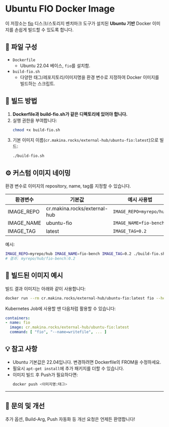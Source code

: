 
# Ubuntu FIO Docker Image

이 저장소는 [fio](https://github.com/axboe/fio) 디스크/스토리지 벤치마크 도구가 설치된 **Ubuntu 기반** Docker 이미지를 손쉽게 빌드할 수 있도록 합니다.

## 📁 파일 구성

- `Dockerfile`  
  - Ubuntu 22.04 베이스, `fio`를 설치함.
- `build-fio.sh`  
  - 다양한 태그/레포지토리/이미지명을 환경 변수로 지정하여 Docker 이미지를 빌드하는 스크립트.

## 🚀 빌드 방법

1. **Dockerfile과 build-fio.sh가 같은 디렉토리에 있어야 합니다.**
2. 실행 권한을 부여합니다:
    ```bash
    chmod +x build-fio.sh
    ```
3. 기본 이미지 이름(`cr.makina.rocks/external-hub/ubuntu-fio:latest`)으로 빌드:
    ```bash
    ./build-fio.sh
    ```

## ⚙️ 커스텀 이미지 네이밍

환경 변수로 이미지의 repository, name, tag를 지정할 수 있습니다.

| 환경변수         | 기본값                           | 예시 사용법                                            |
|------------------|----------------------------------|--------------------------------------------------------|
| IMAGE_REPO       | cr.makina.rocks/external-hub     | `IMAGE_REPO=myrepo/hub`                                |
| IMAGE_NAME       | ubuntu-fio                       | `IMAGE_NAME=fio-bench`                                 |
| IMAGE_TAG        | latest                           | `IMAGE_TAG=0.2`                                        |

예시:
```bash
IMAGE_REPO=myrepo/hub IMAGE_NAME=fio-bench IMAGE_TAG=0.2 ./build-fio.sh
# 결과: myrepo/hub/fio-bench:0.2
```

## 🐳 빌드된 이미지 예시

빌드 결과 이미지는 아래와 같이 사용합니다:
```bash
docker run --rm cr.makina.rocks/external-hub/ubuntu-fio:latest fio --help
```

Kubernetes Job에 사용할 땐 다음처럼 활용할 수 있습니다:
```yaml
containers:
- name: fio
  image: cr.makina.rocks/external-hub/ubuntu-fio:latest
  command: [ "fio", "--name=writefile", ... ]
```

## 💡 참고 사항

- Ubuntu 기본값은 22.04입니다. 변경하려면 Dockerfile의 FROM을 수정하세요.
- 필요시 `apt-get install`에 추가 패키지를 더할 수 있습니다.
- 이미지 빌드 후 Push가 필요하다면:
    ```bash
    docker push <이미지명:태그>
    ```

---

## 📝 문의 및 개선

추가 옵션, Build-Arg, Push 자동화 등 개선 요청은 언제든 환영합니다!

